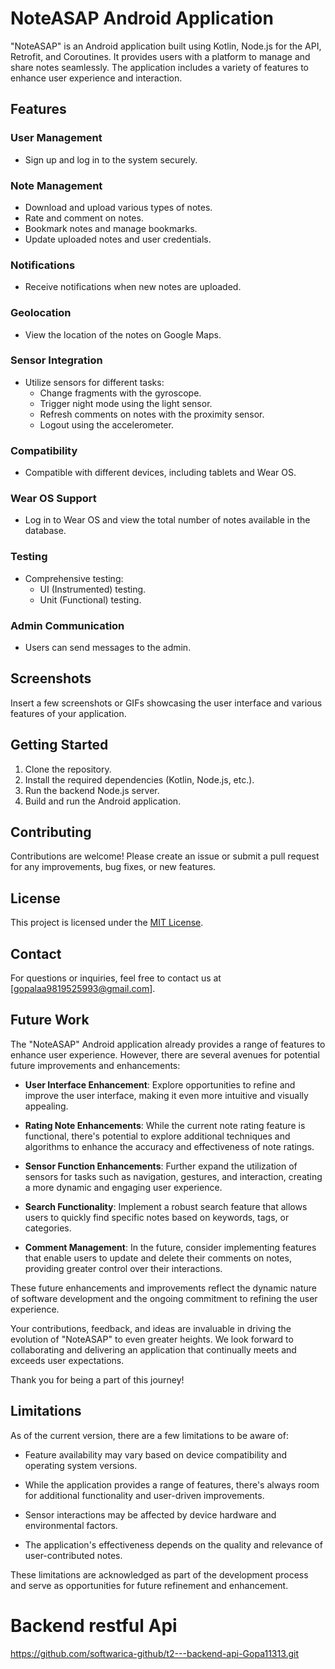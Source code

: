 # NoteASAP Android Application

"NoteASAP" is an Android application built using Kotlin, Node.js for the API, Retrofit, and Coroutines. It provides users with a platform to manage and share notes seamlessly. The application includes a variety of features to enhance user experience and interaction.

## Features

### User Management
- Sign up and log in to the system securely.

### Note Management
- Download and upload various types of notes.
- Rate and comment on notes.
- Bookmark notes and manage bookmarks.
- Update uploaded notes and user credentials.

### Notifications
- Receive notifications when new notes are uploaded.

### Geolocation
- View the location of the notes on Google Maps.

### Sensor Integration
- Utilize sensors for different tasks:
  - Change fragments with the gyroscope.
  - Trigger night mode using the light sensor.
  - Refresh comments on notes with the proximity sensor.
  - Logout using the accelerometer.

### Compatibility
- Compatible with different devices, including tablets and Wear OS.

### Wear OS Support
- Log in to Wear OS and view the total number of notes available in the database.

### Testing
- Comprehensive testing:
  - UI (Instrumented) testing.
  - Unit (Functional) testing.

### Admin Communication
- Users can send messages to the admin.

## Screenshots

Insert a few screenshots or GIFs showcasing the user interface and various features of your application.

## Getting Started

1. Clone the repository.
2. Install the required dependencies (Kotlin, Node.js, etc.).
3. Run the backend Node.js server.
4. Build and run the Android application.

## Contributing

Contributions are welcome! Please create an issue or submit a pull request for any improvements, bug fixes, or new features.

## License

This project is licensed under the [MIT License](LICENSE).

## Contact

For questions or inquiries, feel free to contact us at [gopalaa9819525993@gmail.com].


  
## Future Work

The "NoteASAP" Android application already provides a range of features to enhance user experience. However, there are several avenues for potential future improvements and enhancements:

- **User Interface Enhancement**: Explore opportunities to refine and improve the user interface, making it even more intuitive and visually appealing.

- **Rating Note Enhancements**: While the current note rating feature is functional, there's potential to explore additional techniques and algorithms to enhance the accuracy and effectiveness of note ratings.

- **Sensor Function Enhancements**: Further expand the utilization of sensors for tasks such as navigation, gestures, and interaction, creating a more dynamic and engaging user experience.

- **Search Functionality**: Implement a robust search feature that allows users to quickly find specific notes based on keywords, tags, or categories.

- **Comment Management**: In the future, consider implementing features that enable users to update and delete their comments on notes, providing greater control over their interactions.

These future enhancements and improvements reflect the dynamic nature of software development and the ongoing commitment to refining the user experience.

Your contributions, feedback, and ideas are invaluable in driving the evolution of "NoteASAP" to even greater heights. We look forward to collaborating and delivering an application that continually meets and exceeds user expectations.

Thank you for being a part of this journey!

## Limitations

As of the current version, there are a few limitations to be aware of:

- Feature availability may vary based on device compatibility and operating system versions.

- While the application provides a range of features, there's always room for additional functionality and user-driven improvements.

- Sensor interactions may be affected by device hardware and environmental factors.

- The application's effectiveness depends on the quality and relevance of user-contributed notes.

These limitations are acknowledged as part of the development process and serve as opportunities for future refinement and enhancement.
  
  # Backend restful Api
  https://github.com/softwarica-github/t2---backend-api-Gopa11313.git
